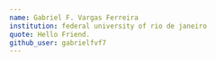 ```yaml
---
name: Gabriel F. Vargas Ferreira
institution: federal university of rio de janeiro
quote: Hello Friend.
github_user: gabrielfvf7
---
```

